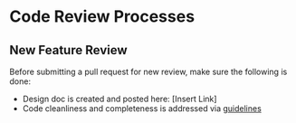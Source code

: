 # Code Review Processes
## New Feature Review
Before submitting a pull request for new review, make sure the following is done:
* Design doc is created and posted here: [Insert Link]
* Code cleanliness and completeness is addressed via [guidelines](https://docs.google.com/document/d/1v5KosCZZ27WVVUiyOs9kpwDz-cMxuy7qzskzTjTLajA/edit)
